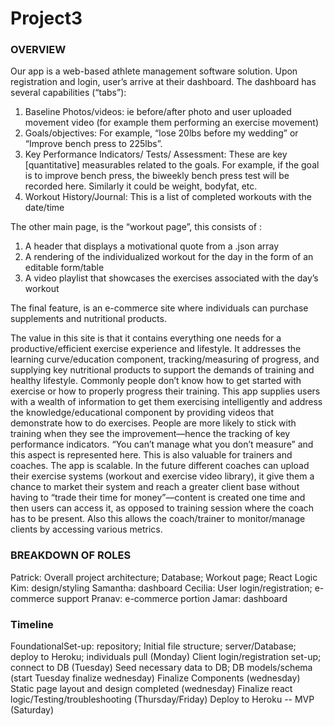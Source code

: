 # Project3
### OVERVIEW
Our app is a web-based athlete management software solution. Upon registration and login, user’s arrive at their dashboard. The dashboard has several capabilities (“tabs”):
1.    Baseline Photos/videos: ie before/after photo and user uploaded movement video (for example them performing an exercise movement)
2.    Goals/objectives: For example, “lose 20lbs before my wedding” or “Improve bench press to 225lbs”.
3.    Key Performance Indicators/ Tests/ Assessment: These are key [quantitative] measurables related to the goals. For example, if the goal is to improve bench press, the biweekly bench press test will be recorded here. Similarly it could be weight, bodyfat, etc.
4.    Workout History/Journal: This is a list of completed workouts with the date/time

The other main page, is the “workout page”, this consists of :
1.    A header that displays a motivational quote from a .json array
2.    A rendering of the individualized workout for the day in the form of an editable form/table
3.    A video playlist that showcases the exercises associated with the day’s workout

The final feature, is an e-commerce site where individuals can purchase supplements and nutritional products.

The value in this site is that it contains everything one needs for a productive/efficient exercise experience and lifestyle. It addresses the learning curve/education component, tracking/measuring of progress, and supplying key nutritional products to support the demands of training and healthy lifestyle.
Commonly people don’t know how to get started with exercise or how to properly progress their training. This app supplies users with a wealth of information to get them exercising intelligently and address the knowledge/educational component by providing videos that demonstrate how to do exercises. People are more likely to stick with training when they see the improvement—hence the tracking of key performance indicators. “You can’t manage what you don’t measure” and this aspect is represented here.
This is also valuable for trainers and coaches. The app is scalable. In the future different coaches can upload their exercise systems (workout and exercise video library), it give them a chance to market their system and reach a greater client base without having to “trade their time for money”—content is created one time and then users can access it, as opposed to training session where the coach has to be present. Also this allows the coach/trainer to monitor/manage clients by accessing various metrics.

### BREAKDOWN OF ROLES
Patrick: Overall project architecture; Database; Workout page; React Logic
Kim: design/styling
Samantha: dashboard
Cecilia: User login/registration; e-commerce support
Pranav: e-commerce portion
Jamar: dashboard  


### Timeline
FoundationalSet-up: repository; Initial file structure; server/Database; deploy to Heroku; individuals pull (Monday)
Client login/registration set-up; connect to DB (Tuesday)
Seed necessary data to DB; DB models/schema (start Tuesday finalize wednesday)
Finalize Components (wednesday)
Static page layout and design completed (wednesday)
Finalize react logic/Testing/troubleshooting (Thursday/Friday)
Deploy to Heroku -- MVP (Saturday)
